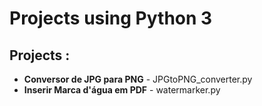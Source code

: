 # Projects using Python 3


## Projects :

* **Conversor de JPG para PNG** - JPGtoPNG_converter.py
* **Inserir Marca d'água em PDF** - watermarker.py

